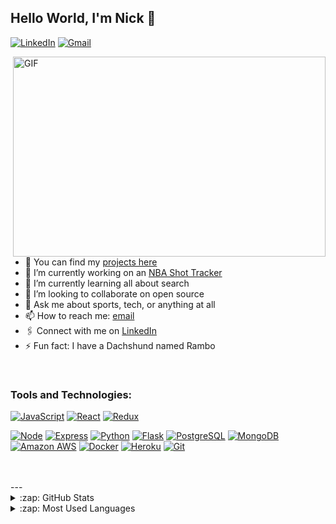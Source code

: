 ## Hello World, I'm Nick 🤝
<a href="https://www.linkedin.com/in/nicholas-bierman-950970105/"><img src="https://img.shields.io/badge/-LinkedIn-0A66C2?&style=for-the-badge&logo=LinkedIn&logoColor=white" alt="LinkedIn" /></a>
<a href="mailto:biermannick83@gmail.com?subject=GitHub"><img src="https://img.shields.io/badge/gmail-%23D14836.svg?&style=for-the-badge&logo=gmail&logoColor=white" alt="Gmail"/></a>

<img align="right" alt="GIF" src="https://media.giphy.com/media/WTjXuYA2y4o3UZly3W/giphy.gif" width="500" height="320" />

- 💼  You can find my [projects here](https://nicholasbierman.github.io/ "Nick Bierman's Portfolio")
- 🔭  I’m currently working on an [NBA Shot Tracker](https://heatcheck-aa.herokuapp.com/ "HeatCheck")
- 🌱  I’m currently learning all about search
- 👯  I’m looking to collaborate on open source
- 💬  Ask me about sports, tech, or anything at all
- 📫  How to reach me: [email](mailto:biermannick83@gmail.com)
- 🖇  Connect with me on [LinkedIn](https://www.linkedin.com/in/nicholas-bierman-950970105/ "Nick Bierman's LinkedIn")
- ⚡ Fun fact: I have a Dachshund named Rambo

<br />

### Tools and Technologies:
<a href="https://www.javascript.com/"><img alt="JavaScript" src="https://img.shields.io/badge/-JavaScript-F7DF1E?style=flat-square&logo=JavaScript&logoColor=black" /></a>
<a href="https://reactjs.org/"><img alt="React" src="https://img.shields.io/badge/-React-61DAFB?style=flat-square&logo=react&logoColor=black" /></a>
<a href="https://redux.js.org/"><img alt="Redux" src="https://img.shields.io/badge/-Redux-764ABC?style=flat-square&logo=Redux&logoColor=white" /></a>

<a href="https://www.nodejs.org/"><img alt="Node" src="https://img.shields.io/badge/-Node.js-339933?style=flat-square&logo=Node.js&logoColor=white&" /></a>
<a href="https://www.https://expressjs.com/"><img alt="Express" src="https://img.shields.io/badge/-Express-000000?style=flat-square&logo=Express&logoColor=white&" /></a>
<a href="https://www.python.org/"><img alt="Python" src="https://img.shields.io/badge/-Python-3776AB?style=flat-square&logo=Python&logoColor=white&" /></a>
<a href="https://flask.palletsprojects.com/en/1.1.x/"><img alt="Flask" src="https://img.shields.io/badge/-Flask-000000?style=flat-square&logo=Flask&logoColor=white" /></a>
<a href="https://www.postgresql.org/"><img alt="PostgreSQL" src="https://img.shields.io/badge/-PostgreSQL-336791?style=flat-square&logo=PostgreSQL&logoColor=white" /></a>
<a href="https://www.mongodb.com/"><img alt="MongoDB" src="https://img.shields.io/badge/-MongoDB-47A248?style=flat-square&logo=MongoDB&logoColor=white&" /></a>
<a href="https://aws.amazon.com/"><img alt="Amazon AWS" src="https://img.shields.io/badge/-Amazon%20AWS-232F3E?style=flat-square&logo=Amazon%20AWS&logoColor=white" /></a>
<a href="https://www.docker.com/"><img alt="Docker" src="https://img.shields.io/badge/-Docker-61DAFB?style=flat-square&logo=docker&&color=blue&logoColor=white" /></a>
<a href="https://heroku.com/"><img alt="Heroku" src="https://img.shields.io/badge/-Heroku-61DAFB?style=flat-square&logo=heroku&&color=purple&logoColor=white" /></a>
<a href="https://git-scm.com/"><img alt="Git" src="https://img.shields.io/badge/-Git-61DAFB?style=flat-square&logo=git&&color=orange&logoColor=white" /></a>



<br />
<br />
---

<details>
  <summary>:zap: GitHub Stats</summary>
  <img align="left" alt="Nick's GitHub Stats" src="https://github-readme-stats.vercel.app/api?username=nicholasbierman&show_icons=true&count_private=true&theme=chartreuse-dark" />
</details>

<details>
  <summary>:zap: Most Used Languages</summary>
  <img align="left" alt="Nick's Most Used Languages" src="https://github-readme-stats.vercel.app/api/top-langs/?username=nicholasbierman&langs_count=10&theme=chartreuse-dark" />
</details>
